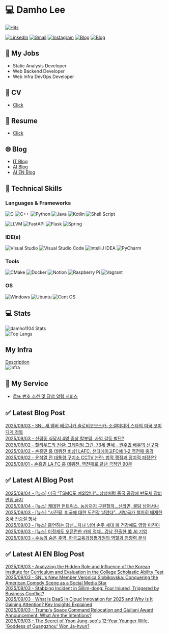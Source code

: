 
# 💻 Damho Lee

[![Hits](https://hits.seeyoufarm.com/api/count/incr/badge.svg?url=https%3A%2F%2Fgithub.com%2Fdamho1104&count_bg=%233D9CC8&title_bg=%23555555&icon=&icon_color=%23E7E7E7&title=hits&edge_flat=false)](https://hits.seeyoufarm.com)  

[![LinkedIn](https://img.shields.io/badge/Linkedin-%230077B5.svg?style=flat&logo=linkedin&logoColor=white)](https://www.linkedin.com/in/damho1104/)
[![Gmail](https://img.shields.io/badge/Gmail-D14836?style=flat&logo=gmail&logoColor=white)](mailto:damho1104@gmail.com)
[![Instagram](https://img.shields.io/badge/Instargram-%23E4405F.svg?style=flat&logo=Instagram&logoColor=white)](https://www.instagram.com/damho1104/)
[![Blog](https://img.shields.io/badge/Blog-%23000000.svg?style=flat&logo=Tistory&logoColor=white)](https://dmomo.co.kr/)
[![Blog](https://img.shields.io/badge/Blog-%23000000.svg?style=flat&logo=WordPress&logoColor=white)](https://blog.ai.dmomo.co.kr/)

## 📃 My Jobs
- Static Analysis Developer
- Web Backend Developer
- Web Infra DevOps Developer

## 📰 CV
- [Click](https://resume.dmomo.net/damho.lee/resume)  

## 📘 Resume
- [Click](https://damho1104.notion.site/8af3191b9815406d95708d9a0cea5a9e)  

## 🌐 Blog
- [IT Blog](https://dmomo.co.kr/)
- [AI Blog](https://blog.ai.dmomo.co.kr/)
- [AI EN Blog](https://ai.trend.dmomo.co.kr/)

## 💪 Technical Skills
### Languages & Frameworks
![C](https://img.shields.io/badge/c-%2300599C.svg?style=flat&logo=c&logoColor=white)
![C++](https://img.shields.io/badge/c++-%2300599C.svg?style=flat&logo=c%2B%2B&logoColor=white)
![Python](https://img.shields.io/badge/Python-3776AB.svg?&style=flat&logo=Python&logoColor=white)
![Java](https://img.shields.io/badge/java-%23ED8B00.svg?style=flat&logo=openjdk&logoColor=white)
![Kotlin](https://img.shields.io/badge/Kotlin-%237F52FF.svg?style=flat&logo=Kotlin&logoColor=white)
![Shell Script](https://img.shields.io/badge/Shell_script-%23121011.svg?style=flat&logo=gnu-bash&logoColor=white)  
  
![LLVM](https://img.shields.io/badge/LLVM/Clang-000B1D.svg?&style=flat&logo=LLVM&logoColor=white)
![FastAPI](https://img.shields.io/badge/FastAPI-005571?style=flat&logo=fastapi)
![Flask](https://img.shields.io/badge/Flask-%23000.svg?style=flat&logo=flask&logoColor=white)
![Spring](https://img.shields.io/badge/Springboot-%236DB33F.svg?style=flat&logo=spring&logoColor=white)
  
  
### IDE(s)
![Visual Studio](https://img.shields.io/badge/Visual%20Studio-5C2D91.svg?style=flat&logo=visual-studio&logoColor=white) 
![Visual Studio Code](https://img.shields.io/badge/Visual%20Studio%20Code-0078d7.svg?style=flat&logo=visual-studio-code&logoColor=white)
![IntelliJ IDEA](https://img.shields.io/badge/IntelliJIDEA-000000.svg?style=flat&logo=intellij-idea&logoColor=white) 
![PyCharm](https://img.shields.io/badge/PyCharm-143?style=flat&logo=pycharm&logoColor=black&color=black&labelColor=green) 


### Tools
![CMake](https://img.shields.io/badge/CMake-%23008FBA.svg?style=flat&logo=cmake&logoColor=white)
![Docker](https://img.shields.io/badge/docker-%230db7ed.svg?style=flat&logo=docker&logoColor=white)
![Notion](https://img.shields.io/badge/Notion-%23000000.svg?style=flat&logo=notion&logoColor=white)
![Raspberry Pi](https://img.shields.io/badge/-RaspberryPi-C51A4A?style=flat&logo=Raspberry-Pi)
![Vagrant](https://img.shields.io/badge/Vagrant-%231563FF.svg?style=flat&logo=vagrant&logoColor=white)


### OS
![Windows](https://img.shields.io/badge/Windows-0078D6?style=flat&logo=windows&logoColor=white)
![Ubuntu](https://img.shields.io/badge/Ubuntu-E95420?style=flat&logo=ubuntu&logoColor=white)
![Cent OS](https://img.shields.io/badge/Cent%20OS-002260?style=flat&logo=centos&logoColor=F0F0F0)


## :computer: Stats
![damho1104 Stats](https://github-readme-stats.vercel.app/api?username=damho1104&hide=issues&show_icons=true&show=prs_merged,prs_merged_percentage&theme=chartreuse-dark)  
![Top Langs](https://github-readme-stats.vercel.app/api/top-langs/?username=damho1104&layout=compact&theme=chartreuse-dark)


## My Infra
[Description](https://dmomo.co.kr/444)  
![infra](https://nextcloud.dmomo.net/apps/files_sharing/publicpreview/EtWDB9RaEXyf4FT?file=/&fileId=142416&x=6016&y=3384&a=true&etag=eee0bc0c4308201c786211582fdbc678)  





## 📣 My Service
- [로또 번호 추천 및 당첨 알림 서비스](https://lotto.dmomo.co.kr/)  


## ✅ Latest Blog Post

[2025/09/03 - SNL 새 멤버 베로니카 슬로비코브스카: 소셜미디어 스타의 미국 코미디계 정복](https://dmomo.co.kr/677) <br/>
[2025/09/03 - 신림동 식당서 4명 중상 칼부림, 사업 갈등 발단?](https://dmomo.co.kr/676) <br/>
[2025/09/02 - 할리우드의 전설: 그레이엄 그린, 73세 별세 - 원주민 배우의 선구자](https://dmomo.co.kr/675) <br/>
[2025/09/02 - 손흥민 홈 데뷔전 비상! LAFC, 샌디에이고FC에 1-2 역전패 충격](https://dmomo.co.kr/674) <br/>
[2025/09/02 - 윤석열 전 대통령 구치소 CCTV 논란: 법적 쟁점과 정치적 파장은?](https://dmomo.co.kr/673) <br/>
[2025/09/01 - 손흥민 LA FC 홈 데뷔전, 역전패로 끝난 극적인 90분](https://dmomo.co.kr/672) <br/>

## ✅ Latest AI Blog Post
[2025/09/04 - [뉴스] 미국 “TSMC도 예외없다”…삼성처럼 중국 공장에 반도체 장비 반입 금지](https://blog.ai.dmomo.co.kr/news/9371) <br/>
[2025/09/04 - [뉴스] 케데헌 헌트릭스, 농심까지 구원할까…신라면, 불닭 넘어서나](https://blog.ai.dmomo.co.kr/news/9368) <br/>
[2025/09/03 - [뉴스] “시진핑, 미국에 대한 도전장 날렸다”…서방국가 철저히 배제한 중국 전승절 행사](https://blog.ai.dmomo.co.kr/news/9365) <br/>
[2025/09/03 - [뉴스] 흡연하는 당신…자녀 넘어 손주 세대 폐 건강에도 영향 미친다](https://blog.ai.dmomo.co.kr/news/9362) <br/>
[2025/09/03 - [뉴스] 이정재도 오픈런한 카페 정체…강남 진출한 美 AI 기업](https://blog.ai.dmomo.co.kr/news/9359) <br/>
[2025/09/03 - 수능의 숨은 주역, 한국교육과정평가원의 역할과 영향력 분석](https://blog.ai.dmomo.co.kr/trend/9356) <br/>

## ✅ Latest AI EN Blog Post
[2025/09/03 - Analyzing the Hidden Role and Influence of the Korean Institute for Curriculum and Evaluation in the College Scholastic Ability Test](https://ai.trend.dmomo.co.kr/2025/09/analyzing-hidden-role-and-influence-of.html) <br/>
[2025/09/03 - SNL's New Member Veronica Slobikovska: Conquering the American Comedy Scene as a Social Media Star](https://ai.trend.dmomo.co.kr/2025/09/snls-new-member-veronica-slobikovska.html) <br/>
[2025/09/03 - Stabbing Incident in Sillim-dong: Four Injured, Triggered by Business Conflict?](https://ai.trend.dmomo.co.kr/2025/09/stabbing-incident-in-sillim-dong-four.html) <br/>
[2025/09/03 - What is DaaS in Cloud Innovation for 2025 and Why Is It Gaining Attention? Key Insights Explained](https://ai.trend.dmomo.co.kr/2025/09/what-is-daas-in-cloud-innovation-for.html) <br/>
[2025/09/03 - Trump's Space Command Relocation and Giuliani Award Announcement: What Are the Intentions?](https://ai.trend.dmomo.co.kr/2025/09/trumps-space-command-relocation-and.html) <br/>
[2025/09/03 - The Secret of Yoon Jung-soo's 12-Year Younger Wife, 'Goddess of Guangzhou' Won Ja-hyun?](https://ai.trend.dmomo.co.kr/2025/09/the-secret-of-yoon-jung-soos-12-year.html) <br/>
